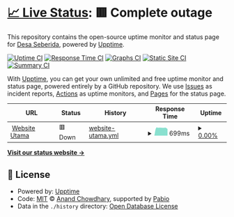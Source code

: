 # [📈 Live Status](https://status.seberida.desa.id): <!--live status--> **🟥 Complete outage**

This repository contains the open-source uptime monitor and status page for [Desa Seberida](https://seberida.desa.id), powered by [Upptime](https://github.com/upptime/upptime).

[![Uptime CI](https://github.com/desa-seberida/status/workflows/Uptime%20CI/badge.svg)](https://github.com/desa-seberida/status/actions?query=workflow%3A%22Uptime+CI%22)
[![Response Time CI](https://github.com/desa-seberida/status/workflows/Response%20Time%20CI/badge.svg)](https://github.com/desa-seberida/status/actions?query=workflow%3A%22Response+Time+CI%22)
[![Graphs CI](https://github.com/desa-seberida/status/workflows/Graphs%20CI/badge.svg)](https://github.com/desa-seberida/status/actions?query=workflow%3A%22Graphs+CI%22)
[![Static Site CI](https://github.com/desa-seberida/status/workflows/Static%20Site%20CI/badge.svg)](https://github.com/desa-seberida/status/actions?query=workflow%3A%22Static+Site+CI%22)
[![Summary CI](https://github.com/desa-seberida/status/workflows/Summary%20CI/badge.svg)](https://github.com/desa-seberida/status/actions?query=workflow%3A%22Summary+CI%22)

With [Upptime](https://upptime.js.org), you can get your own unlimited and free uptime monitor and status page, powered entirely by a GitHub repository. We use [Issues](https://github.com/desa-seberida/status/issues) as incident reports, [Actions](https://github.com/desa-seberida/status/actions) as uptime monitors, and [Pages](https://status.seberida.desa.id) for the status page.

<!--start: status pages-->
<!-- This summary is generated by Upptime (https://github.com/upptime/upptime) -->
<!-- Do not edit this manually, your changes will be overwritten -->
<!-- prettier-ignore -->
| URL | Status | History | Response Time | Uptime |
| --- | ------ | ------- | ------------- | ------ |
| <img alt="" src="https://icons.duckduckgo.com/ip3/seberida.desa.id.ico" height="13"> [Website Utama](https://seberida.desa.id) | 🟥 Down | [website-utama.yml](https://github.com/desa-seberida/status/commits/HEAD/history/website-utama.yml) | <details><summary><img alt="Response time graph" src="./graphs/website-utama/response-time-week.png" height="20"> 699ms</summary><br><a href="https://status.seberida.desa.id/history/website-utama"><img alt="Response time 1313" src="https://img.shields.io/endpoint?url=https%3A%2F%2Fraw.githubusercontent.com%2Fdesa-seberida%2Fstatus%2FHEAD%2Fapi%2Fwebsite-utama%2Fresponse-time.json"></a><br><a href="https://status.seberida.desa.id/history/website-utama"><img alt="24-hour response time 594" src="https://img.shields.io/endpoint?url=https%3A%2F%2Fraw.githubusercontent.com%2Fdesa-seberida%2Fstatus%2FHEAD%2Fapi%2Fwebsite-utama%2Fresponse-time-day.json"></a><br><a href="https://status.seberida.desa.id/history/website-utama"><img alt="7-day response time 699" src="https://img.shields.io/endpoint?url=https%3A%2F%2Fraw.githubusercontent.com%2Fdesa-seberida%2Fstatus%2FHEAD%2Fapi%2Fwebsite-utama%2Fresponse-time-week.json"></a><br><a href="https://status.seberida.desa.id/history/website-utama"><img alt="30-day response time 813" src="https://img.shields.io/endpoint?url=https%3A%2F%2Fraw.githubusercontent.com%2Fdesa-seberida%2Fstatus%2FHEAD%2Fapi%2Fwebsite-utama%2Fresponse-time-month.json"></a><br><a href="https://status.seberida.desa.id/history/website-utama"><img alt="1-year response time 1313" src="https://img.shields.io/endpoint?url=https%3A%2F%2Fraw.githubusercontent.com%2Fdesa-seberida%2Fstatus%2FHEAD%2Fapi%2Fwebsite-utama%2Fresponse-time-year.json"></a></details> | <details><summary><a href="https://status.seberida.desa.id/history/website-utama">0.00%</a></summary><a href="https://status.seberida.desa.id/history/website-utama"><img alt="All-time uptime 46.99%" src="https://img.shields.io/endpoint?url=https%3A%2F%2Fraw.githubusercontent.com%2Fdesa-seberida%2Fstatus%2FHEAD%2Fapi%2Fwebsite-utama%2Fuptime.json"></a><br><a href="https://status.seberida.desa.id/history/website-utama"><img alt="24-hour uptime 0.00%" src="https://img.shields.io/endpoint?url=https%3A%2F%2Fraw.githubusercontent.com%2Fdesa-seberida%2Fstatus%2FHEAD%2Fapi%2Fwebsite-utama%2Fuptime-day.json"></a><br><a href="https://status.seberida.desa.id/history/website-utama"><img alt="7-day uptime 0.00%" src="https://img.shields.io/endpoint?url=https%3A%2F%2Fraw.githubusercontent.com%2Fdesa-seberida%2Fstatus%2FHEAD%2Fapi%2Fwebsite-utama%2Fuptime-week.json"></a><br><a href="https://status.seberida.desa.id/history/website-utama"><img alt="30-day uptime 1.38%" src="https://img.shields.io/endpoint?url=https%3A%2F%2Fraw.githubusercontent.com%2Fdesa-seberida%2Fstatus%2FHEAD%2Fapi%2Fwebsite-utama%2Fuptime-month.json"></a><br><a href="https://status.seberida.desa.id/history/website-utama"><img alt="1-year uptime 46.99%" src="https://img.shields.io/endpoint?url=https%3A%2F%2Fraw.githubusercontent.com%2Fdesa-seberida%2Fstatus%2FHEAD%2Fapi%2Fwebsite-utama%2Fuptime-year.json"></a></details>

<!--end: status pages-->

[**Visit our status website →**](https://status.seberida.desa.id)

## 📄 License

- Powered by: [Upptime](https://github.com/upptime/upptime)
- Code: [MIT](./LICENSE) © [Anand Chowdhary](https://anandchowdhary.com), supported by [Pabio](https://pabio.com)
- Data in the `./history` directory: [Open Database License](https://opendatacommons.org/licenses/odbl/1-0/)
